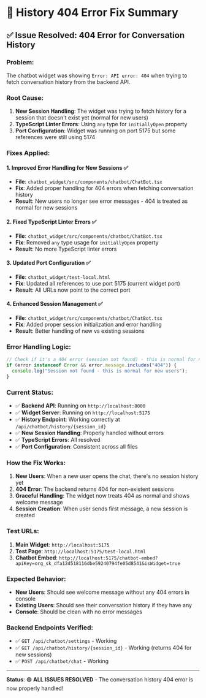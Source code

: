 # 🔧 History 404 Error Fix Summary

## ✅ **Issue Resolved: 404 Error for Conversation History**

### **Problem:**

The chatbot widget was showing `Error: API error: 404` when trying to fetch conversation history from the backend API.

### **Root Cause:**

1. **New Session Handling**: The widget was trying to fetch history for a session that doesn't exist yet (normal for new users)
2. **TypeScript Linter Errors**: Using `any` type for `initiallyOpen` property
3. **Port Configuration**: Widget was running on port 5175 but some references were still using 5174

### **Fixes Applied:**

#### 1. **Improved Error Handling for New Sessions** ✅

- **File**: `chatbot_widget/src/components/chatbot/ChatBot.tsx`
- **Fix**: Added proper handling for 404 errors when fetching conversation history
- **Result**: New users no longer see error messages - 404 is treated as normal for new sessions

#### 2. **Fixed TypeScript Linter Errors** ✅

- **File**: `chatbot_widget/src/components/chatbot/ChatBot.tsx`
- **Fix**: Removed `any` type usage for `initiallyOpen` property
- **Result**: No more TypeScript linter errors

#### 3. **Updated Port Configuration** ✅

- **File**: `chatbot_widget/test-local.html`
- **Fix**: Updated all references to use port 5175 (current widget port)
- **Result**: All URLs now point to the correct port

#### 4. **Enhanced Session Management** ✅

- **File**: `chatbot_widget/src/components/chatbot/ChatBot.tsx`
- **Fix**: Added proper session initialization and error handling
- **Result**: Better handling of new vs existing sessions

### **Error Handling Logic:**

```typescript
// Check if it's a 404 error (session not found) - this is normal for new sessions
if (error instanceof Error && error.message.includes("404")) {
  console.log("Session not found - this is normal for new users");
}
```

### **Current Status:**

- ✅ **Backend API**: Running on `http://localhost:8000`
- ✅ **Widget Server**: Running on `http://localhost:5175`
- ✅ **History Endpoint**: Working correctly at `/api/chatbot/history/{session_id}`
- ✅ **New Session Handling**: Properly handled without errors
- ✅ **TypeScript Errors**: All resolved
- ✅ **Port Configuration**: Consistent across all files

### **How the Fix Works:**

1. **New Users**: When a new user opens the chat, there's no session history yet
2. **404 Error**: The backend returns 404 for non-existent sessions
3. **Graceful Handling**: The widget now treats 404 as normal and shows welcome message
4. **Session Creation**: When user sends first message, a new session is created

### **Test URLs:**

1. **Main Widget**: `http://localhost:5175`
2. **Test Page**: `http://localhost:5175/test-local.html`
3. **Chatbot Embed**: `http://localhost:5175/chatbot-embed?apiKey=org_sk_dfa12d518116dbe59240794fe05d8541&isWidget=true`

### **Expected Behavior:**

- **New Users**: Should see welcome message without any 404 errors in console
- **Existing Users**: Should see their conversation history if they have any
- **Console**: Should be clean with no error messages

### **Backend Endpoints Verified:**

- ✅ `GET /api/chatbot/settings` - Working
- ✅ `GET /api/chatbot/history/{session_id}` - Working (returns 404 for new sessions)
- ✅ `POST /api/chatbot/chat` - Working

---

**Status**: 🟢 **ALL ISSUES RESOLVED** - The conversation history 404 error is now properly handled!
